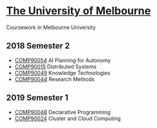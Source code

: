 # [The University of Melbourne](https://www.unimelb.edu.au/)
Coursework in Melbourne University  

2018 Semester 2
--
+ [COMP90054](https://handbook.unimelb.edu.au/2018/subjects/comp90054?_blank) AI Planning for Autonomy
+ [COMP90015](https://handbook.unimelb.edu.au/2018/subjects/comp90015?_blank) Distributed Systems
+ [COMP90049](https://handbook.unimelb.edu.au/2018/subjects/comp90049?_blank) Knowledge Technologies
+ [COMP90044](https://handbook.unimelb.edu.au/2018/subjects/comp90044?_blank) Research Methods  

2019 Semester 1
--
+ [COMP90048](https://handbook.unimelb.edu.au/2019/subjects/comp90048?_blank) Declarative Programming
+ [COMP90024](https://handbook.unimelb.edu.au/2019/subjects/comp90024?_blank) Cluster and Cloud Computing